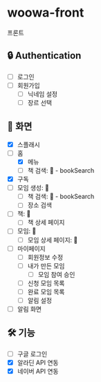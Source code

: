 # woowa-front
프론트

## 🔒 Authentication
- [ ] 로그인
- [ ] 회원가입
    - [ ] 닉네임 설정
    - [ ] 장르 선택

## 📌 화면
- [X] 스플래시
- [ ] 홈
  - [X] 메뉴
  - [ ] 책 검색: 💙 - bookSearch
- [x] 구독
- [ ] 모임 생성: 💙
    - [ ] 책 검색: 💙 - bookSearch
    - [ ] 장소 검색
- [ ] 책: 💙
    - [ ] 책 상세 페이지
- [ ] 모임: 💙
    - [ ] 모임 상세 페이지: 💙
- [ ] 마이페이지
    - [ ] 회원정보 수정
    - [ ] 내가 만든 모임
        - [ ] 모임 참여 승인
    - [ ] 신청 모임 목록
    - [ ] 완료 모임 목록
    - [ ] 알림 설정
- [ ] 알림 화면

## 🛠 기능
- [ ] 구글 로그인
- [X] 알라딘 API 연동
- [X] 네이버 API 연동